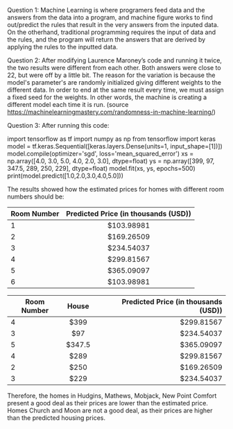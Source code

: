 Question 1: Machine Learning is where programers feed data and the answers from the data into a program, and machine figure works to find out/predict the rules that result in the very answers from the inputed data.
On the otherhand, traditional programming requires the input of data and the rules, and the program will return the answers that are derived by applying the rules to the inputted data.

Question 2: After modifying Laurence Maroney’s code and running it twice, the two results were different from each other. Both answers were close to 22, but were off by a little bit. The reason for the variation is because the model's parameter's are randomly initialized giving different weights to the different data. In order to end at the same result every time, we must assign a fixed seed for the weights. In other words, the machine is creating a different model each time it is run. (source https://machinelearningmastery.com/randomness-in-machine-learning/)

Question 3: After running this code:

import tensorflow as tf
import numpy as np
from tensorflow import keras
model = tf.keras.Sequential([keras.layers.Dense(units=1, input_shape=[1])])
model.compile(optimizer='sgd', loss='mean_squared_error')
xs = np.array([4.0, 3.0, 5.0, 4.0, 2.0, 3.0], dtype=float)
ys = np.array([399, 97, 347.5, 289, 250, 229], dtype=float)
model.fit(xs, ys, epochs=500)
print(model.predict([1.0,2.0,3.0,4.0,5.0]))

The results showed how the estimated prices for homes with different room numbers should be: 

| Room Number        | Predicted Price (in thousands (USD))   | 
| ------------- |:-------------:|
| 1     | $103.98981 |
| 2     | $169.26509 |
| 3     | $234.54037 |
| 4     | $299.81567 |
| 5     | $365.09097 |
| 6     | $103.98981 |



| Room Number        | House       | Predicted Price (in thousands (USD))   | 
| ------------- |:-------------:|-----:|
| 4     | $399 |$299.81567 |
| 3     | $97 | $234.54037 |
| 5     | $347.5 | $365.09097 |
| 4     | $289 | $299.81567 |
| 2     | $250 | $169.26509 |
| 3     | $229 | $234.54037 |


Therefore, the homes in Hudgins, Mathews, Mobjack, New Point Comfort present a good deal as their prices are lower than the estimated price.
Homes Church and Moon are not a good deal, as their prices are higher than the predicted housing prices. 





